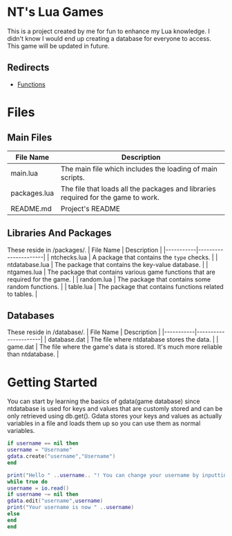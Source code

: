 # NT's Lua Games
This is a project created by me for fun to enhance my Lua knowledge. I didn't know I would end up creating a database for everyone to access. This game will be updated in future. 

## Redirects
* [Functions](./FUNCTIONS.md)

# Files

## Main Files

| File Name | Description          |
|-----------|----------------------|
| main.lua  | The main file which includes the loading of main scripts.      |
| packages.lua | The file that loads all the packages and libraries required for the game to work. |
| README.md | Project's README    |

## Libraries And Packages
These reside in /packages/.
| File Name | Description          |
|-----------|----------------------|
| ntchecks.lua  | A package that contains the `type` checks.      |
| ntdatabase.lua | The package that contains the key-value database. |
| ntgames.lua | The package that contains various game functions that are required for the game.   |
| random.lua | The package that contains some random functions.   |
| table.lua | The package that contains functions related to tables.   |

## Databases
These reside in /database/.
| File Name | Description          |
|-----------|----------------------|
| database.dat | The file where ntdatabase stores the data. |
| game.dat | The file where the game's data is stored. It's much more reliable than ntdatabase. |

# Getting Started
You can start by learning the basics of gdata(game database) since ntdatabase is used for keys and values that are customly stored and can be only retrieved using db.get(). Gdata stores your keys and values as actually variables in a file and loads them up so you can use them as normal variables.
```lua
if username == nil then
username = "Username"
gdata.create("username","Username")
end

print("Hello " ..username.. "! You can change your username by inputting anything in the console.")
while true do
username = io.read()
if username ~= nil then
gdata.edit("username",username)
print("Your username is now " ..username)
else
end
end
```
